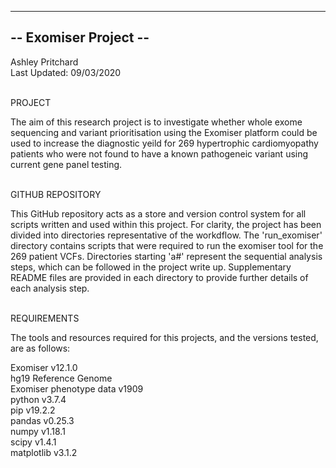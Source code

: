 ----------------------
-- Exomiser Project --
----------------------

Ashley Pritchard <br>
Last Updated: 09/03/2020 <br><br>

PROJECT <br>

The aim of this research project is to investigate whether whole exome sequencing and variant prioritisation using the Exomiser platform could be used to increase the diagnostic yeild for 269 hypertrophic cardiomyopathy patients who were not found to have a known pathogeneic variant using current gene panel testing. <br><br>

GITHUB REPOSITORY <br>

This GitHub repository acts as a store and version control system for all scripts written and used within this project. For clarity, the project has been divided into directories representative of the workdflow. The 'run_exomiser' directory contains scripts that were required to run the exomiser tool for the 269 patient VCFs. Directories starting 'a#' represent the sequential analysis steps, which can be followed in the project write up. Supplementary README files are provided in each directory to provide further details of each analysis step. <br><br>

REQUIREMENTS <br>

The tools and resources required for this projects, and the versions tested, are as follows:

Exomiser v12.1.0 <br>
hg19 Reference Genome <br> 
Exomiser phenotype data v1909 <br>
python v3.7.4 <br>
pip v19.2.2 <br>
pandas v0.25.3 <br>
numpy v1.18.1 <br>
scipy v1.4.1 <br>
matplotlib v3.1.2 <br>





